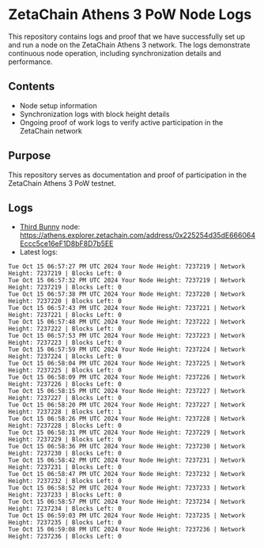 # ZetaChain Athens 3 PoW Node Logs
This repository contains logs and proof that we have successfully set up and run a node on the ZetaChain Athens 3 network. The logs demonstrate continuous node operation, including synchronization details and performance.

## Contents
- Node setup information
- Synchronization logs with block height details
- Ongoing proof of work logs to verify active participation in the ZetaChain network

## Purpose
This repository serves as documentation and proof of participation in the ZetaChain Athens 3 PoW testnet.

## Logs

- [Third Bunny](https://thirdbunny.xyz/) node: https://athens.explorer.zetachain.com/address/0x225254d35dE666064Eccc5ce16eF1D8bF8D7b5EE
- Latest logs:
```
Tue Oct 15 06:57:27 PM UTC 2024 Your Node Height: 7237219 | Network Height: 7237219 | Blocks Left: 0
Tue Oct 15 06:57:32 PM UTC 2024 Your Node Height: 7237219 | Network Height: 7237219 | Blocks Left: 0
Tue Oct 15 06:57:38 PM UTC 2024 Your Node Height: 7237220 | Network Height: 7237220 | Blocks Left: 0
Tue Oct 15 06:57:43 PM UTC 2024 Your Node Height: 7237221 | Network Height: 7237221 | Blocks Left: 0
Tue Oct 15 06:57:48 PM UTC 2024 Your Node Height: 7237222 | Network Height: 7237222 | Blocks Left: 0
Tue Oct 15 06:57:53 PM UTC 2024 Your Node Height: 7237223 | Network Height: 7237223 | Blocks Left: 0
Tue Oct 15 06:57:59 PM UTC 2024 Your Node Height: 7237224 | Network Height: 7237224 | Blocks Left: 0
Tue Oct 15 06:58:04 PM UTC 2024 Your Node Height: 7237225 | Network Height: 7237225 | Blocks Left: 0
Tue Oct 15 06:58:09 PM UTC 2024 Your Node Height: 7237226 | Network Height: 7237226 | Blocks Left: 0
Tue Oct 15 06:58:15 PM UTC 2024 Your Node Height: 7237227 | Network Height: 7237227 | Blocks Left: 0
Tue Oct 15 06:58:20 PM UTC 2024 Your Node Height: 7237227 | Network Height: 7237228 | Blocks Left: 1
Tue Oct 15 06:58:26 PM UTC 2024 Your Node Height: 7237228 | Network Height: 7237228 | Blocks Left: 0
Tue Oct 15 06:58:31 PM UTC 2024 Your Node Height: 7237229 | Network Height: 7237229 | Blocks Left: 0
Tue Oct 15 06:58:36 PM UTC 2024 Your Node Height: 7237230 | Network Height: 7237230 | Blocks Left: 0
Tue Oct 15 06:58:42 PM UTC 2024 Your Node Height: 7237231 | Network Height: 7237231 | Blocks Left: 0
Tue Oct 15 06:58:47 PM UTC 2024 Your Node Height: 7237232 | Network Height: 7237232 | Blocks Left: 0
Tue Oct 15 06:58:52 PM UTC 2024 Your Node Height: 7237233 | Network Height: 7237233 | Blocks Left: 0
Tue Oct 15 06:58:57 PM UTC 2024 Your Node Height: 7237234 | Network Height: 7237234 | Blocks Left: 0
Tue Oct 15 06:59:03 PM UTC 2024 Your Node Height: 7237235 | Network Height: 7237235 | Blocks Left: 0
Tue Oct 15 06:59:08 PM UTC 2024 Your Node Height: 7237236 | Network Height: 7237236 | Blocks Left: 0
```
